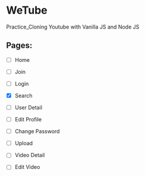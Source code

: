 # WeTube

Practice_Cloning Youtube with Vanilla JS and Node JS

## Pages:

- [ ] Home 
- [ ] Join
- [ ] Login
- [x] Search
- [ ] User Detail
- [ ] Edit Profile
- [ ] Change Password
- [ ] Upload
- [ ] Video Detail
- [ ] Edit Video


